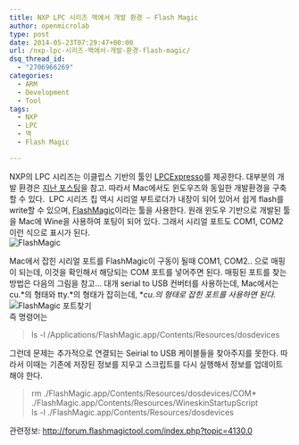 ```yaml
---
title: NXP LPC 시리즈 맥에서 개발 환경 – Flash Magic
author: openmicrolab
type: post
date: 2014-05-23T07:29:47+00:00
url: /nxp-lpc-시리즈-맥에서-개발-환경-flash-magic/
dsq_thread_id:
  - "2706966269"
categories:
  - ARM
  - Development
  - Tool
tags:
  - NXP
  - LPC
  - 맥
  - Flash Magic

---
```

NXP의 LPC 시리즈는 이클립스 기반의 툴인 <a href="http://www.lpcware.com/lpcxpresso/home" target="_blank">LPCExpresso</a>를 제공한다. 대부분의 개발 환경은 <a href="http://openmicrolab.com/lpc810-arm-cortexm0-project-1/" target="_blank">지난 포스팅</a>을 참고. 따라서 Mac에서도 윈도우즈와 동일한 개발환경을 구축할 수 있다.  LPC 시리즈 칩 역시 시리얼 부트로더가 내장이 되어 있어서 쉽게 flash를 write할 수 있으며, <a href="http://www.flashmagictool.com/" target="_blank">FlashMagic</a>이라는 툴을 사용한다. 원래 윈도우 기반으로 개발된 툴을 Mac에 Wine을 사용하여 포팅이 되어 있다. 그래서 시리얼 포트도 COM1, COM2 이런 식으로 표시가 된다.  
![FlashMagic][1] 

Mac에서 잡힌 시리얼 포트를 FlashMagic이 구동이 될때 COM1, COM2.. 으로 매핑이 되는데, 이것을 확인해서 해당되는 COM 포트를 넣어주면 된다. 매핑된 포트를 찾는 방법은 다음의 그림을 참고&#8230; 대개 serial to USB 컨버터를 사용하는데, Mac에서는 cu.\*의 형태와 tty.\*의 형태가 잡히는데, **cu.*의 형태로 잡힌 포트를 사용하면 된다.**  
![FlashMagic 포트찾기][2]  
즉 명령어는

> ls -l /Applications/FlashMagic.app/Contents/Resources/dosdevices

그런데 문제는 추가적으로 연결되는 Seirial to USB 케이블들을 찾아주지를 못한다. 따라서 이때는 기존에 저장된 정보를 지우고 스크립트를 다시 실행해서 정보를 업데이트 해야 한다.

> rm ./FlashMagic.app/Contents/Resources/dosdevices/COM*  
> ./FlashMagic.app/Contents/Resources/WineskinStartupScript  
> ls -l ./FlashMagic.app/Contents/Resources/dosdevices

관련정보: <a href="http://forum.flashmagictool.com/index.php?topic=4130.0" target="_blank">http://forum.flashmagictool.com/index.php?topic=4130.0</a>

 [1]: http://openmicrolab.cdn2.cafe24.com/FlashMagic_program.png
 [2]: http://openmicrolab.cdn2.cafe24.com/FlashMagic.png